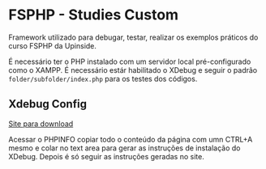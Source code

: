 # FSPHP - Studies Custom

Framework utilizado para debugar, testar, realizar os exemplos práticos do curso FSPHP da Upinside.

É necessário ter o PHP instalado com um servidor local pré-configurado como o XAMPP. É necessário estár habilitado o XDebug e seguir o padrão `folder/subfolder/index.php` para os testes dos códigos.

## Xdebug Config

[Site para download](https://xdebug.org/wizard)

Acessar o PHPINFO copiar todo o conteúdo da página com umn CTRL+A mesmo e colar no text area para gerar as instruções de instalação do XDebug. Depois é só seguir as instruções geradas no site.